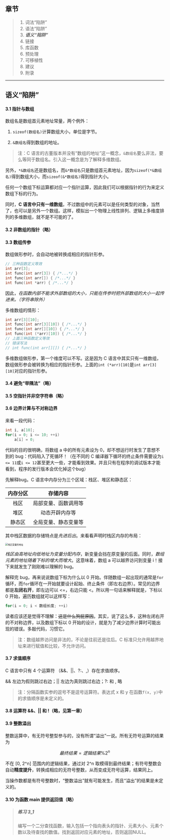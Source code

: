 ## 章节

> 1. 词法“陷阱”
> 2. 语法“陷阱”
> 3. ***语义“陷阱”***
> 4. 链接
> 5. 库函数
> 6. 预处理
> 7. 可移植性
> 8. 建议
> 9. 附录

---

## 语义“陷阱”

#### 3.1 指针与数组

数组名是数组首元素地址常量，两个例外：

1. `sizeof(数组名)`计算数组大小，单位是字节。

2. `&数组名`得到数组的地址。

> 注：C 语言的古董版本并没有“数组的地址”这一概念，`&数组名`要么非法，要么等同于数组名。引入这一概念是为了解释多维数组。

另外，`*&数组名`还是数组名，而`&*数组名`只是数组首元素地址，因为`sizeof(*&数组名)`得到数组大小，而`sizeof(&*数组名)`得到指针大小。

任何一个数组下标运算都对应一个指针运算，因此我们可以根据指针的行为来定义数组下标的行为。

同时，**C 语言中只有一维数组**，不过数组中的元素可以是任何类型的对象，当然了，也可以是另外一个数组。这样，模拟出一个物理上线性排列、逻辑上多维度排列的多维数组，就不是不可能的了。

#### 3.2 非数组的指针（略）

#### 3.3 数组传参

数组做形参时，会自动地被转换成相应的指针形参。

```C
// 三种函数定义等效
int arr[3];
int func(int arr[3]) { /*...*/ }
int func(int arr[]) { /*...*/ }
int func(int *arr) { /*...*/ }
```

因此，*在函数内部不能求外部数组的大小，只能在传参时把外部数组的大小一起传进来。（字符串除外）*

多维数组的情形：

```C
int arr[3][10];
int func(int arr[3][10]) { /*...*/ }
int func(int arr[][10]) { /*...*/ }
int func(int (*arr)[10]) { /*...*/ }
// 上面三种函数定义等效
// 错误写法
// int func(int arr[][]) { /*...*/ }
```

多维数组做形参，第一个维度可以不写。这是因为 C 语言中其实只有一维数组，数组做形参会被转换为相应的指针形参。上面的`int (*arr)[10]`是`int arr[3][10]`对应的指针形参。

#### 3.4 避免“举隅法”（略）

#### 3.5 空指针并非空字符串（略）

#### 3.6 边界计算与不对称边界

来看一段代码：

```C
int i, a[10];
for(i = 0; i <= 10; ++i)
    a[i] = 0;
```

代码的目的很明确，将数组 a 中的所有元素设为 0，却不想运行时发生了意想不到的 bug：代码陷入了死循环！（在不同的 C 编译器下循环的终止条件需要设为`i <= 11`或`i <= 12`甚至更大一些，才能看到效果。并且只有在程序的调试版本才能看到，程序的发行版本会优化掉这个bug）

先解释bug。C 语言中内存分为三个区域：栈区、堆区和静态区：

| 内存分区 |       存储内容       |
| :------: | :------------------: |
|   栈区   | 局部变量、函数调用等 |
|   堆区   |    动态开辟内存等    |
|  静态区  | 全局变量、静态变量等 |

其中栈区数据的存储特点是*先进后出*。来看看声明时栈区内存的布局：

<img src="E:\Source\Repos\elecspeed\C_Cpp_learn\C_learn\C_traps_and_pitfalls\3\内存说明.png" alt="栈区变量的地址" style="zoom:50%;" />

*栈区由高地址向低地址为变量分配内存*，新变量会挡在原变量的后面。同时，*数组元素的地址随着下标的增大而增大*。这意味着，数组 a 可以越界访问到变量 i！接下来就发生了刚刚难以理解的 bug。

解释完 bug，再来说说数组下标为什么以 0 开始。伴随数组一起出现的通常是`for`循环，而`for`循环在一开始就要设计起始、终止条件（即左右边界）。常见的边界都是**左闭右开**，即左边可以 <=，右边只能 <。所以用一句话来解释就是，下标以 0 开始，遍历数组就可以这样写：

```C
for(i = 0; i < 数组长度; ++i)
```

读者应该还是觉得不理解：~~这是什么狗屁原因~~。其实，说了这么多，这种左闭右开的不对称边界，以及数组下标以 0 开始的设计，就是为了减少边界计算时可能出现的错误。多敲代码，习惯它。

> 注：数组越界访问是非法的，不论是往前还是往后。C 标准只允许用越界地址来进行赋值和比较，不允许访问。

#### 3.7 求值顺序

C 语言中只有 4 个运算符 （&&、||、?:、,）存在求值顺序。

&& 左边为假则跳过右边；|| 左边为真则跳过右边；?: 和 , 略

> 注：分隔函数实参的逗号不是逗号运算符。表达式 x 和 y 在函数`f(x, y)`中的求值顺序是未定义的。

#### 3.8 运算符 &&、|| 和 !（略，见第一章）

#### 3.9 整数溢出

整数运算中，有无符号整型参与的，没有所谓“溢出”一说。所有无符号运算的结果为

$$
最终结果 = 逻辑结果 \% 2^n
$$

不在 [0, 2^n] 范围内的逻辑结果，通过对 2^n 取模得到最终结果；有符号整数会自动**精度提升**，转换成相应的无符号整数，从而变成无符号运算，结果同上。

当操作数都是有符号整数时，“整数溢出”就有可能发生，而且“溢出”的结果是未定义的。

#### 3.10 为函数 main 提供返回值（略）

> ##### 练习 3_1
>
> 编写一个二分查找函数，输入包括一个指向表头的指针、元素大小、元素个数以及待查找的数值。找到返回对应元素的地址，否则返回NULL。